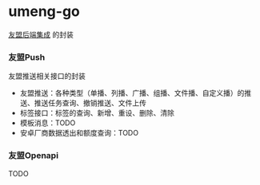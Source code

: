# umeng-go

[友盟后端集成](https://developer.umeng.com/docs/67966/detail/68343) 的封装

### 友盟Push

友盟推送相关接口的封装

- 友盟推送：各种类型（单播、列播、广播、组播、文件播、自定义播）的推送、推送任务查询、撤销推送、文件上传
- 标签接口：标签的查询、新增、重设、删除、清除
- 模板消息：TODO
- 安卓厂商数据透出和额度查询：TODO

### 友盟Openapi

TODO
